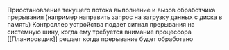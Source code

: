 Приостановление текущего потока выполнение и вызов обработчика прерывания (например направить запрос на загрузку данных с диска в память)
Контроллер устройства подает сигнал прерывания на системную шину, когда ему требуется внимание процессора
[[Планировщик]] решает когда прерывание будет обработано
